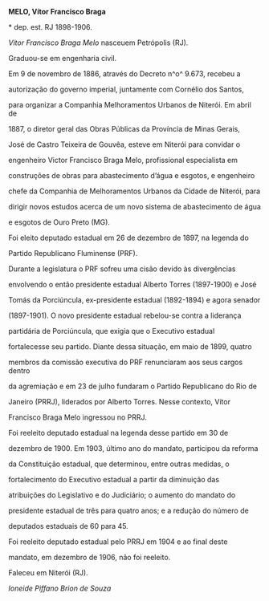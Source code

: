 **MELO, Vítor Francisco Braga**



\* dep. est. RJ 1898-1906.



*Vítor Francisco Braga Melo* nasceuem Petrópolis (RJ).



Graduou-se em engenharia civil.



Em 9 de novembro de 1886, através do Decreto n^o^ 9.673, recebeu a

autorização do governo imperial, juntamente com Cornélio dos Santos,

para organizar a Companhia Melhoramentos Urbanos de Niterói. Em abril de

1887, o diretor geral das Obras Públicas da Província de Minas Gerais,

José de Castro Teixeira de Gouvêa, esteve em Niterói para convidar o

engenheiro Victor Francisco Braga Melo, profissional especialista em

construções de obras para abastecimento d’água e esgotos, e engenheiro

chefe da Companhia de Melhoramentos Urbanos da Cidade de Niterói, para

dirigir novos estudos acerca de um novo sistema de abastecimento de água

e esgotos de Ouro Preto (MG).



Foi eleito deputado estadual em 26 de dezembro de 1897, na legenda do

Partido Republicano Fluminense (PRF).



Durante a legislatura o PRF sofreu uma cisão devido às divergências

envolvendo o então presidente estadual Alberto Torres (1897-1900) e José

Tomás da Porciúncula, ex-presidente estadual (1892-1894) e agora senador

(1897-1901). O novo presidente estadual rebelou-se contra a liderança

partidária de Porciúncula, que exigia que o Executivo estadual

fortalecesse seu partido. Diante dessa situação, em maio de 1899, quatro

membros da comissão executiva do PRF renunciaram aos seus cargos dentro

da agremiação e em 23 de julho fundaram o Partido Republicano do Rio de

Janeiro (PRRJ), liderados por Alberto Torres. Nesse contexto, Vítor

Francisco Braga Melo ingressou no PRRJ.



Foi reeleito deputado estadual na legenda desse partido em 30 de

dezembro de 1900. Em 1903, último ano do mandato, participou da reforma

da Constituição estadual, que determinou, entre outras medidas, o

fortalecimento do Executivo estadual a partir da diminuição das

atribuições do Legislativo e do Judiciário; o aumento do mandato do

presidente estadual de três para quatro anos; e a redução do número de

deputados estaduais de 60 para 45.



Foi reeleito deputado estadual pelo PRRJ em 1904 e ao final deste

mandato, em dezembro de 1906, não foi reeleito.



Faleceu em Niterói (RJ).



*Ioneide Piffano Brion de Souza*



